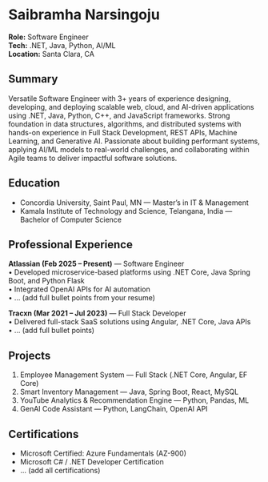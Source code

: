 # Saibramha Narsingoju

**Role:** Software Engineer  
**Tech:** .NET, Java, Python, AI/ML  
**Location:** Santa Clara, CA  

## Summary
Versatile Software Engineer with 3+ years of experience designing, developing, and deploying scalable web, cloud, and AI-driven applications using .NET, Java, Python, C++, and JavaScript frameworks.
Strong foundation in data structures, algorithms, and distributed systems with hands-on experience in Full Stack Development, REST APIs, Machine Learning, and Generative AI.
Passionate about building performant systems, applying AI/ML models to real-world challenges, and collaborating within Agile teams to deliver impactful software solutions.

## Education
- Concordia University, Saint Paul, MN — Master’s in IT & Management  
- Kamala Institute of Technology and Science, Telangana, India — Bachelor of Computer Science  

## Professional Experience
**Atlassian (Feb 2025 – Present)** — Software Engineer  
• Developed microservice-based platforms using .NET Core, Java Spring Boot, and Python Flask  
• Integrated OpenAI APIs for AI automation  
• … (add full bullet points from your resume)

**Tracxn (Mar 2021 – Jul 2023)** — Full Stack Developer  
• Delivered full-stack SaaS solutions using Angular, .NET Core, Java APIs  
• … (add full bullet points)

## Projects
1. Employee Management System — Full Stack (.NET Core, Angular, EF Core)  
2. Smart Inventory Management — Java, Spring Boot, React, MySQL  
3. YouTube Analytics & Recommendation Engine — Python, Pandas, ML  
4. GenAI Code Assistant — Python, LangChain, OpenAI API  

## Certifications
- Microsoft Certified: Azure Fundamentals (AZ-900)  
- Microsoft C# / .NET Developer Certification  
- … (add all certifications)
